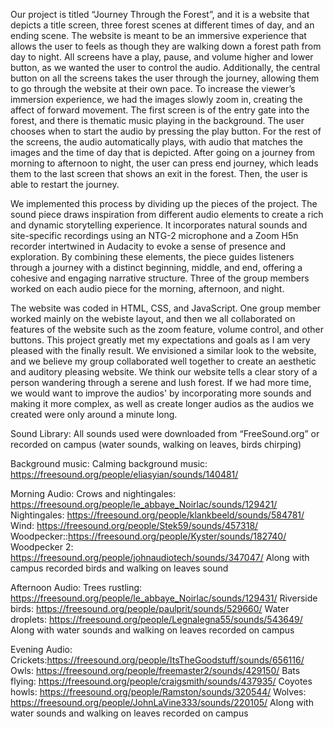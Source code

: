 Our project is titled “Journey Through the Forest”, and it is a website that depicts a title screen, three forest scenes at different times of day, and an ending scene. The website is meant to be an immersive experience that allows the user to feels as though they are walking down a forest path from day to night. All screens have a play, pause, and volume higher and lower button, as we wanted the user to control the audio. Additionally, the central button on all the screens takes the user through the journey, allowing them to go through the website at their own pace. To increase the viewer’s immersion experience, we had the images slowly zoom in, creating the affect of forward movement. The first screen is of the entry gate into the forest, and there is thematic music playing in the background. The user chooses when to start the audio by pressing the play button. For the rest of the screens, the audio automatically plays, with audio that matches the images and the time of day that is depicted. After going on a journey from morning to afternoon to night, the user can press end journey, which leads them to the last screen that shows an exit in the forest. Then, the user is able to restart the journey. 

We implemented this process by dividing up the pieces of the project. The sound piece draws inspiration from different audio elements to create a rich and dynamic storytelling experience. It incorporates natural sounds and site-specific recordings using an NTG-2 microphone and a Zoom H5n recorder intertwined in Audacity to evoke a sense of presence and exploration. By combining these elements, the piece guides listeners through a journey with a distinct beginning, middle, and end, offering a cohesive and engaging narrative structure. Three of the group members worked on each audio piece for the morning, afternoon, and night. 

The website was coded in HTML, CSS, and JavaScript. One group member worked mainly on the webiste layout, and then we all collaborated on features of the website such as the zoom feature, volume control, and other buttons. This project greatly met my expectations and goals as I am very pleased with the finally result. We envisioned a similar look to the website, and we believe my group collaborated well together to create an aesthetic and auditory pleasing website. We think our website tells a clear story of a person wandering through a serene and lush forest. If we had more time, we would want to improve the audios' by incorporating more sounds and making it more complex, as well as create longer audios as the audios we created were only around a minute long. 

Sound Library: 
All sounds used were downloaded from “FreeSound.org” or recorded on campus (water sounds, walking on leaves, birds chirping)

Background music:
Calming background music: https://freesound.org/people/eliasyian/sounds/140481/

Morning Audio:
Crows and nightingales: https://freesound.org/people/le_abbaye_Noirlac/sounds/129421/ 
Nightingales: https://freesound.org/people/klankbeeld/sounds/584781/
Wind: https://freesound.org/people/Stek59/sounds/457318/
Woodpecker::https://freesound.org/people/Kyster/sounds/182740/
Woodpecker 2: https://freesound.org/people/johnaudiotech/sounds/347047/
Along with campus recorded birds and walking on leaves sound

Afternoon Audio:
Trees rustling: https://freesound.org/people/le_abbaye_Noirlac/sounds/129431/
Riverside birds: https://freesound.org/people/paulprit/sounds/529660/
Water droplets: https://freesound.org/people/Legnalegna55/sounds/543649/
Along with water sounds and walking on leaves recorded on campus

Evening Audio: 
Crickets:https://freesound.org/people/ItsTheGoodstuff/sounds/656116/ 
Owls: https://freesound.org/people/freemaster2/sounds/429150/
Bats flying: https://freesound.org/people/craigsmith/sounds/437935/
Coyotes howls: https://freesound.org/people/Ramston/sounds/320544/
Wolves: https://freesound.org/people/JohnLaVine333/sounds/220105/
Along with water sounds and walking on leaves recorded on campus

